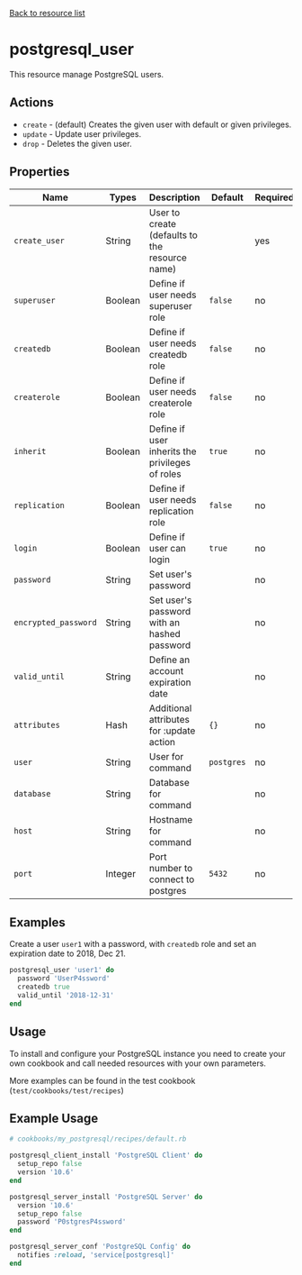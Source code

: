[Back to resource list](../README.md#Resources)

# postgresql_user

This resource manage PostgreSQL users.

## Actions

- `create` - (default) Creates the given user with default or given privileges.
- `update` - Update user privileges.
- `drop` - Deletes the given user.

## Properties

| Name                 | Types   | Description                                     | Default    | Required?
| -------------------- | ------- | ----------------------------------------------- | ---------- | ---------
| `create_user`        | String  | User to create (defaults to the resource name)  |            | yes
| `superuser`          | Boolean | Define if user needs superuser role             | `false`    | no
| `createdb`           | Boolean | Define if user needs createdb role              | `false`    | no
| `createrole`         | Boolean | Define if user needs createrole role            | `false`    | no
| `inherit`            | Boolean | Define if user inherits the privileges of roles | `true`     | no
| `replication`        | Boolean | Define if user needs replication role           | `false`    | no
| `login`              | Boolean | Define if user can login                        | `true`     | no
| `password`           | String  | Set user's password                             |            | no
| `encrypted_password` | String  | Set user's password with an hashed password     |            | no
| `valid_until`        | String  | Define an account expiration date               |            | no
| `attributes`         | Hash    | Additional attributes for :update action        | `{}`       | no
| `user`               | String  | User for command                                | `postgres` | no
| `database`           | String  | Database for command                            |            | no
| `host`               | String  | Hostname for command                            |            | no
| `port`               | Integer | Port number to connect to postgres              | `5432`     | no

## Examples

Create a user `user1` with a password, with `createdb` role and set an expiration date to 2018, Dec 21.

```ruby
postgresql_user 'user1' do
  password 'UserP4ssword'
  createdb true
  valid_until '2018-12-31'
end
```

## Usage

To install and configure your PostgreSQL instance you need to create your own cookbook and call needed resources with your own parameters.

More examples can be found in the test cookbook (`test/cookbooks/test/recipes`)

## Example Usage

```ruby
# cookbooks/my_postgresql/recipes/default.rb

postgresql_client_install 'PostgreSQL Client' do
  setup_repo false
  version '10.6'
end

postgresql_server_install 'PostgreSQL Server' do
  version '10.6'
  setup_repo false
  password 'P0stgresP4ssword'
end

postgresql_server_conf 'PostgreSQL Config' do
  notifies :reload, 'service[postgresql]'
end
```
